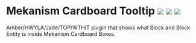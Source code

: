 # Mekanism Cardboard Tooltip <a href="https://www.curseforge.com/minecraft/mc-mods/mekanism-cardboard-tooltip"><img src="http://cf.way2muchnoise.eu/versions/975586.svg" style="max-width:100%;"></a> <a href="https://www.curseforge.com/minecraft/mc-mods/mekanism-cardboard-tooltip"><img src="https://cf.way2muchnoise.eu/975586.svg" style="max-width:100%;"></a> <a href="https://modrinth.com/mod/mekanism-cardboard-tooltip"><img src="https://img.shields.io/modrinth/dt/f0fOt5qj" style="max-width:100%;"></a>

Amber/HWYLA/Jade/TOP/WTHIT plugin that shows what Block and Block Entity is inside Mekanism Cardboard Boxes.